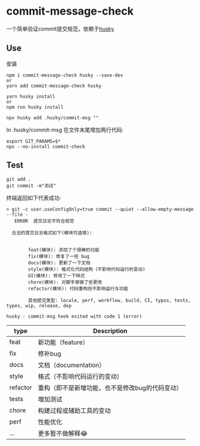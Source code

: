 # commit-message-check

一个简单验证commit提交规范，依赖于[husky](https://github.com/typicode/husky)

## Use

安装

```
npm i commit-message-check husky --save-dev
or
yarn add commit-message-check husky

yarn husky install
or
npm run husky install

npx husky add .husky/commit-msg ""  
```

In .husky/commit-msg 在文件末尾增加两行代码:

```
export GIT_PARAMS=$*
npx --no-install commit-check
```



## Test

```
git add .
git commit -m"测试"
```

终端返回如下代表成功:

```
> git -c user.useConfigOnly=true commit --quiet --allow-empty-message --file -
   ERROR  提交日志不符合规范

  合法的提交日志格式如下(模块可选填):

    
        feat(模块): 添加了个很棒的功能
        fix(模块): 修复了一些 bug
        docs(模块): 更新了一下文档
        style(模块): 格式化代码结构（不影响代码运行的变动)
        UI(模块): 修改了一下样式
        chore(模块): 对脚手架做了些更改
        refactor(模块): 代码重构但不影响运行与功能

        其他提交类型: locale, perf, workflow, build, CI, typos, tests, types, wip, release, dep

husky - commit-msg hook exited with code 1 (error)
```

| type     | Description                                     |
| -------- | ----------------------------------------------- |
| feat     | 新功能（feature）                               |
| fix      | 修补bug                                         |
| docs     | 文档（documentation）                           |
| style    | 格式（不影响代码运行的变动）                    |
| refactor | 重构（即不是新增功能，也不是修改bug的代码变动） |
| tests    | 增加测试                                        |
| chore    | 构建过程或辅助工具的变动                        |
| perf     | 性能优化                                        |
| ...      | 更多暂不做解释😂                                 |

